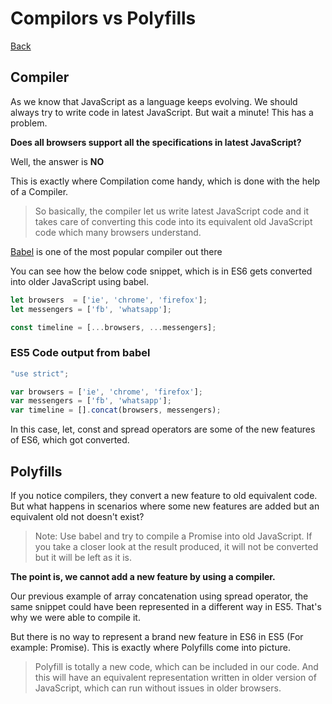 # Compilors vs Polyfills

[Back](../README.md)

## Compiler

As we know that JavaScript as a language keeps evolving. We should always try to write code in latest JavaScript.
But wait a minute! This has a problem. 

**Does all browsers support all the specifications in latest JavaScript?**

Well, the answer is **NO**

This is exactly where Compilation come handy, which is done with the help of a Compiler.

> So basically, the compiler let us write latest JavaScript code and it takes care of converting this code into its equivalent old JavaScript code which many browsers understand.

[Babel](https://babeljs.io/) is one of the most popular compiler out there

You can see how the below code snippet, which is in ES6 gets converted into older JavaScript using babel.
```js
let browsers  = ['ie', 'chrome', 'firefox'];
let messengers = ['fb', 'whatsapp'];

const timeline = [...browsers, ...messengers];
```

### ES5 Code output from babel
```js
"use strict";

var browsers = ['ie', 'chrome', 'firefox'];
var messengers = ['fb', 'whatsapp'];
var timeline = [].concat(browsers, messengers);
```

In this case, let, const and spread operators are some of the new features of ES6, which got converted.

## Polyfills

If you notice compilers, they convert a new feature to old equivalent code. But what happens in scenarios where some new features are added but an equivalent old not doesn't exist?

> Note: Use babel and try to compile a Promise into old JavaScript. If you take a closer look at the result produced, it will not be converted but it will be left as it is.

**The point is, we cannot add a new feature by using a compiler.**

Our previous example of array concatenation using spread operator, the same snippet could have been represented in a different way in ES5. That's why we were able to compile it.

But there is no way to represent a brand new feature in ES6 in ES5 (For example: Promise). This is exactly where Polyfills come into picture.

> Polyfill is totally a new code, which can be included in our code. And this will have an equivalent representation written in older version of JavaScript, which can run without issues in older browsers.

